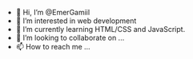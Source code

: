 - 👋 Hi, I’m @EmerGamiil
- 👀 I’m interested in web development 
- 🌱 I’m currently learning HTML/CSS and JavaScript.
- 💞️ I’m looking to collaborate on ...
- 📫 How to reach me ...

<!---
EmerGamiil/EmerGamiil is a ✨ special ✨ repository because its `README.md` (this file) appears on your GitHub profile.
You can click the Preview link to take a look at your changes.
--->
